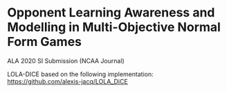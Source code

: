 # Opponent Learning Awareness and Modelling in Multi-Objective Normal Form Games

ALA 2020 SI Submission (NCAA Journal)

LOLA-DICE based on the following implementation:
https://github.com/alexis-jacq/LOLA_DiCE
